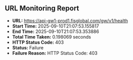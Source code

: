 ## URL Monitoring Report

- **URL:** https://api-gw1-prod1.fisglobal.com/gw/v1/health
- **Start Time:** 2025-09-10T21:07:53.155817
- **End Time:** 2025-09-10T21:07:53.353886
- **Total Time Taken:** 0.198069 seconds
- **HTTP Status Code:** 403
- **Status:** Failure
- **Failure Reason:** HTTP Status Code: 403

